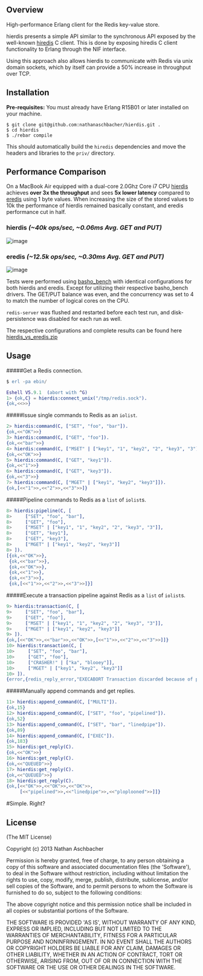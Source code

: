 ## Overview

High-performance Erlang client for the Redis key-value store.

hierdis presents a simple API similar to the synchronous API exposed by the well-known [hiredis](https://github.com/redis/hiredis) C client.  This is done by exposing hiredis C client functionality to Erlang through the NIF interface.  

Using this approach also allows hierdis to communicate with Redis via unix domain sockets, which by itself can provide a 50% increase in throughput over TCP.

## Installation

**Pre-requisites:** You must already have Erlang R15B01 or later installed on your machine.

	$ git clone git@github.com:nathanaschbacher/hierdis.git .
	$ cd hierdis
	$ ./rebar compile
	
This should automatically build the `hiredis` dependencies and move the headers and libraries to the `priv/` directory.

## Performance Comparison

On a MacBook Air equipped with a dual-core 2.0Ghz Core i7 CPU [hierdis](https://github.com/nathanaschbacher/hierdis) achieves __over 3x the throughput__ and sees __5x lower latency__ compared to [eredis](https://github.com/wooga/eredis) using 1 byte values.  When increasing the size of the stored values to 10k the performance of hierdis remained basically constant, and eredis performance cut in half.

### hierdis _(~40k ops/sec, ~0.06ms Avg. GET and PUT)_

![image](http://8f924b3a90f48795da10-9641d055ebc6aa017a8465b739bd1db3.r19.cf1.rackcdn.com/hierdis_5min_4workers/summary.png)

### eredis _(~12.5k ops/sec, ~0.30ms Avg. GET and PUT)_

![image](http://8f924b3a90f48795da10-9641d055ebc6aa017a8465b739bd1db3.r19.cf1.rackcdn.com/eredis_5min_4workers/summary.png)

Tests were performed using [basho_bench](https://github.com/basho/basho_bench) with identical configurations for both hierdis and eredis.  Except for utilizing their respective basho_bench drivers.  The GET/PUT balance was even, and the concurrency was set to 4 to match the number of logical cores on the CPU.

`redis-server` was flushed and restarted before each test run, and disk-persistence was disabled for each run as well.  

The respective configurations and complete results can be found here [hierdis_vs_eredis.zip](http://8f924b3a90f48795da10-9641d055ebc6aa017a8465b739bd1db3.r19.cf1.rackcdn.com/hierdis_vs_eredis.zip)

## Usage 

#####Get a Redis connection.

```erl
$ erl -pa ebin/

Eshell V5.9.1  (abort with ^G)
1> {ok,C} = hierdis:connect_unix("/tmp/redis.sock").
{ok,<<>>}
```

#####Issue single commands to Redis as an `iolist`.

```erl
2> hierdis:command(C, ["SET", "foo", "bar"]).
{ok,<<"OK">>}
3> hierdis:command(C, ["GET", "foo"]).
{ok,<<"bar">>}
4> hierdis:command(C, ["MSET" | ["key1", "1", "key2", "2", "key3", "3"]]).               
{ok,<<"OK">>}
5> hierdis:command(C, ["GET", "key1"]).                                                  
{ok,<<"1">>}
6> hierdis:command(C, ["GET", "key3"]).
{ok,<<"3">>}
7> hierdis:command(C, ["MGET" | ["key1", "key2", "key3"]]).  
{ok,[<<"1">>,<<"2">>,<<"3">>]}
```

#####Pipeline commands to Redis as a `list` of `iolist`s.

```erl
8> hierdis:pipeline(C, [
8>     ["SET", "foo", "bar"],
8>     ["GET", "foo"],
8>     ["MSET" | ["key1", "1", "key2", "2", "key3", "3"]],
8>     ["GET", "key1"],
8>     ["GET", "key3"],
8>     ["MGET" | ["key1", "key2", "key3"]]  
8> ]).
[{ok,<<"OK">>},
 {ok,<<"bar">>},
 {ok,<<"OK">>},
 {ok,<<"1">>},
 {ok,<<"3">>},
 {ok,[<<"1">>,<<"2">>,<<"3">>]}]
```

#####Execute a transaction pipeline against Redis as a `list` of `iolist`s.

```erl
9> hierdis:transaction(C, [ 
9>     ["SET", "foo", "bar"],
9>     ["GET", "foo"],
9>     ["MSET" | ["key1", "1", "key2", "2", "key3", "3"]],
9>     ["MGET" | ["key1", "key2", "key3"]]  
9> ]).
{ok,[<<"OK">>,<<"bar">>,<<"OK">>,[<<"1">>,<<"2">>,<<"3">>]]}
10> hierdis:transaction(C, [
10>     ["SET", "foo", "bar"],
10>     ["GET", "foo"],
10>     ["CRASHER!" | ["ka", "blooey"]],
10>     ["MGET" | ["key1", "key2", "key3"]]  
10> ]).
{error,{redis_reply_error,"EXECABORT Transaction discarded because of previous errors."}}
```

#####Manually append commands and get replies. 

```erl
11> hierdis:append_command(C, ["MULTI"]).
{ok,15}
12> hierdis:append_command(C, ["SET", "foo", "pipelined"]).
{ok,52}
13> hierdis:append_command(C, ["SET", "bar", "linedpipe"]).
{ok,89}
14> hierdis:append_command(C, ["EXEC"]).
{ok,183}
15> hierdis:get_reply(C).
{ok,<<"OK">>}
16> hierdis:get_reply(C).
{ok,<<"QUEUED">>}
17> hierdis:get_reply(C).
{ok,<<"QUEUED">>}
18> hierdis:get_reply(C).
{ok,[<<"OK">>,<<"OK">>,<<"OK">>,
     [<<"pipelined">>,<<"linedpipe">>,<<"ploplooned">>]]}
```

#Simple. Right?

## License

(The MIT License)

Copyright (c) 2013 Nathan Aschbacher

Permission is hereby granted, free of charge, to any person obtaining
a copy of this software and associated documentation files (the
'Software'), to deal in the Software without restriction, including
without limitation the rights to use, copy, modify, merge, publish,
distribute, sublicense, and/or sell copies of the Software, and to
permit persons to whom the Software is furnished to do so, subject to
the following conditions:

The above copyright notice and this permission notice shall be
included in all copies or substantial portions of the Software.

THE SOFTWARE IS PROVIDED 'AS IS', WITHOUT WARRANTY OF ANY KIND,
EXPRESS OR IMPLIED, INCLUDING BUT NOT LIMITED TO THE WARRANTIES OF
MERCHANTABILITY, FITNESS FOR A PARTICULAR PURPOSE AND NONINFRINGEMENT.
IN NO EVENT SHALL THE AUTHORS OR COPYRIGHT HOLDERS BE LIABLE FOR ANY
CLAIM, DAMAGES OR OTHER LIABILITY, WHETHER IN AN ACTION OF CONTRACT,
TORT OR OTHERWISE, ARISING FROM, OUT OF OR IN CONNECTION WITH THE
SOFTWARE OR THE USE OR OTHER DEALINGS IN THE SOFTWARE.
